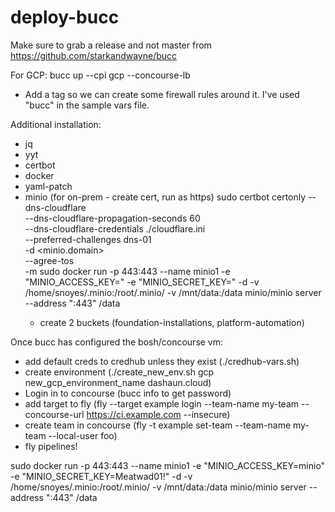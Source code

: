 # deploy-bucc

Make sure to grab a release and not master from https://github.com/starkandwayne/bucc

For GCP: bucc up --cpi gcp --concourse-lb
- Add a tag so we can create some firewall rules around it.  I've used "bucc" in the sample vars file.

Additional installation:
- jq
- yyt
- certbot
- docker
- yaml-patch
- minio (for on-prem - create cert, run as https)
	sudo certbot certonly --dns-cloudflare \
       --dns-cloudflare-propagation-seconds 60  \
       --dns-cloudflare-credentials ./cloudflare.ini \
       --preferred-challenges dns-01 \
       -d <minio.domain> \
       --agree-tos \
       -m <email>
    sudo docker run -p 443:443 --name minio1 -e "MINIO_ACCESS_KEY=<key>" -e "MINIO_SECRET_KEY=<password>" -d -v /home/snoyes/.minio:/root/.minio/ -v /mnt/data:/data minio/minio server --address ":443" /data
    - create 2 buckets (foundation-installations, platform-automation)

Once bucc has configured the bosh/concourse vm:
- add default creds to credhub unless they exist (./credhub-vars.sh)
- create environment (./create_new_env.sh gcp new_gcp_environment_name dashaun.cloud)
- Login in to concourse (bucc info to get password) 
- add target to fly (fly --target example login --team-name my-team --concourse-url https://ci.example.com --insecure)
- create team in concourse (fly -t example set-team --team-name my-team --local-user foo)
- fly pipelines!

sudo docker run -p 443:443 --name minio1 -e "MINIO_ACCESS_KEY=minio" -e "MINIO_SECRET_KEY=Meatwad01!" -d -v /home/snoyes/.minio:/root/.minio/ -v /mnt/data:/data minio/minio server --address ":443" /data
